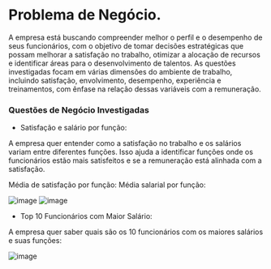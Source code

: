 # Problema de Negócio.

A empresa está buscando compreender melhor o perfil e o desempenho de seus funcionários, com o objetivo de tomar decisões estratégicas que possam melhorar a satisfação no trabalho, otimizar a alocação de recursos e identificar áreas para o desenvolvimento de talentos. As questões investigadas focam em várias dimensões do ambiente de trabalho, incluindo satisfação, envolvimento, desempenho, experiência e treinamentos, com ênfase na relação dessas variáveis com a remuneração.


### Questões de Negócio Investigadas
- Satisfação e salário por função: 

A empresa quer entender como a satisfação no trabalho e os salários variam entre diferentes funções. Isso ajuda a identificar funções onde os funcionários estão mais satisfeitos e se a remuneração está alinhada com a satisfação.

Média de satisfação por função:                Média salarial por função:

![image](https://github.com/user-attachments/assets/dd469758-cb44-4203-bc20-c365e88ef714)                ![image](https://github.com/user-attachments/assets/6633b686-8fa7-43c6-afc3-eef9bbccd3d4)



- Top 10 Funcionários com Maior Salário: 

A empresa quer saber quais são os 10 funcionários com os maiores salários e suas funções:

![image](https://github.com/user-attachments/assets/7dc6a3d2-08a6-466c-88b5-aab49b536a27)







